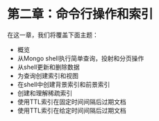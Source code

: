 # 第二章：命令行操作和索引

在这一章，我们将覆盖下面主题：

- 概览
- 从Mongo shell执行简单查询，投射和分页操作
- 从shell更新和删除数据
- 为查询创建索引和视图
- 在shell中创建背景索引和前景索引
- 创建和理解稀疏索引
- 使用TTL索引在固定时间间隔后过期文档
- 使用TTL索引在给定时间间隔后过期文档